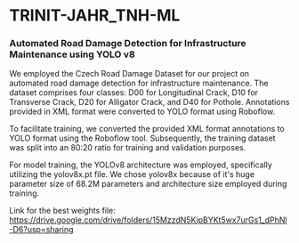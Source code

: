 # TRINIT-JAHR_TNH-ML
### Automated Road Damage Detection for Infrastructure Maintenance using YOLO v8


We employed the Czech Road Damage Dataset for our project on automated road damage detection for infrastructure maintenance. The dataset comprises four classes: D00 for Longitudinal Crack, D10 for Transverse Crack, D20 for Alligator Crack, and D40 for Pothole. Annotations provided in XML format were converted to YOLO format using Roboflow.

To facilitate training, we converted the provided XML format annotations to YOLO format using the Roboflow tool. Subsequently, the training dataset was split into an 80:20 ratio for training and validation purposes.

For model training, the YOLOv8 architecture was employed, specifically utilizing the yolov8x.pt file. We chose yolov8x because of it's huge parameter size of 68.2M parameters and architecture size employed during training. 

Link for the best weights file: https://drive.google.com/drive/folders/15MzzdN5KipBYKt5wx7urGs1_dPhNl-D6?usp=sharing



